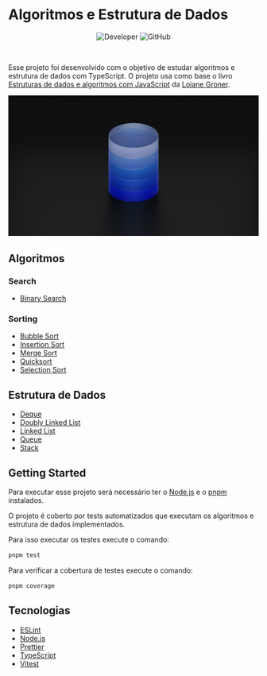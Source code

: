 # Algoritmos e Estrutura de Dados

<p align="center">
  <img alt="Developer" src="https://img.shields.io/badge/developer-jfilipedias-blue">
  <img alt="GitHub" src="https://img.shields.io/github/license/jfilipedias/algorithms">
</p>
<br>

Esse projeto foi desenvolvido com o objetivo de estudar algoritmos e estrutura de dados com TypeScript. O projeto usa como base o livro [Estruturas de dados e algoritmos com JavaScript](https://novatec.com.br/livros/estruturas-de-dados-algoritmos-em-javascript-2ed/) da [Loiane Groner](https://twitter.com/loiane).

<div align="center">
  <img alt="Stack" title="stack" src="./docs/cover.png" />
</div>

## Algoritmos

### Search

- [Binary Search](./src/algorithms/search/binary-search/index.ts)

### Sorting

- [Bubble Sort](./src/algorithms/sorting/bubble-sort/index.ts)
- [Insertion Sort](./src/algorithms/sorting/insertion-sort/index.ts)
- [Merge Sort](./src/algorithms/sorting/merge-sort/index.ts)
- [Quicksort](./src/algorithms/sorting/quicksort/index.ts)
- [Selection Sort](./src/algorithms/sorting/selection-sort/index.ts)


## Estrutura de Dados

- [Deque](./src/data-structure/deque/index.ts)
- [Doubly Linked List](./src/data-structure/doubly-linked-list/index.ts)
- [Linked List](./src/data-structure/linked-list/index.ts)
- [Queue](./src/data-structure/queue/index.ts)
- [Stack](./src/data-structure/stack/README.md)

## Getting Started

Para executar esse projeto será necessário ter o [Node.js](https://nodejs.org/) e o [pnpm](https://pnpm.io/) instalados.

O projeto é coberto por tests automatizados que executam os algoritmos e estrutura de dados implementados. 

Para isso executar os testes execute o comando:

```bash
pnpm test
```

Para verificar a cobertura de testes execute o comando:

```bash
pnpm coverage
```

## Tecnologias

- [ESLint](https://eslint.org/)
- [Node.js](https://nodejs.org/)
- [Prettier](https://eslint.org/)
- [TypeScript](https://typescriptlang.org/)
- [Vitest](https://vitest.dev/)